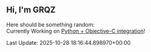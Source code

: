 ## Hi, I'm GRQZ
Here should be something random:  
Currently Working on [Python + Objective-C integration](<https://github.com/grqz/actpg>)!


Last Update: 2025-10-28 18:16:44.898970+00:00
